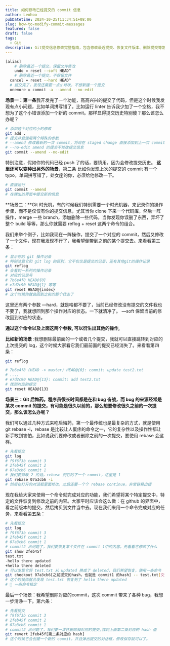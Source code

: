 ```yaml
---
title: 如何修改已经提交的 commit 信息
author: Leohoo
pubDatetime: 2024-10-25T11:34:51+08:00
slug: how-to-modify-commit-messages
featured: false
draft: false
tags:
  - Git
description: Git提交信息修改完整指南，包含修改最近提交、恢复文件版本、删除提交等常用场景的实用命令和操作技巧。
---
```


```bash
[alias]
	# 删除最近一个提交，保留文件修改
	undo = reset --soft HEAD^
	# 删除最近一个提交，不保留文件
  cancel = reset --hard HEAD^
  # 提交完了，发现还需要一点小修改，不想新建一个提交
  onemore = commit -a --amend --no-edit

```

**场景一：第一条**我开发完了一个功能，高高兴兴的提交了代码，但是这个时候我发现有点小问题，比如单词拼写错了。比如运行 linter 告诉我少加了一个空格，我不想为了这个小错误添加一个新的 commit。那样显得提交历史特别傻？那么该怎么办呢？

```bash
# 添加这个对应的小的修改
git add .
# 提交并且使用两个特殊的参数
# --amend 修改最新的一次 commit，将现在 staged change 直接添加到上一次 commit 去，不生成新的 commit
# --no-edit amend 的提交不修改提交信息
git commit --amend --no-edit

```

特别注意，假如你的代码已经 push 了的话，要慎用，因为会修改提交历史。 **这里还可以变种出另外的场景**，第二条 比如你发现上次的提交的 commit 有一个 typo，单词拼写错了，处女座的你，必须给他修改一下。

```bash
# 直接运行
git commit --amend
# 在弹出的界面中提交新的信息

```

**场景二：**Git 时光机，有的时候我们特别需要一个时光机器，来记录你的操作步骤，而不是仅仅有你的提交信息，尤其当你 clone 下来一个代码库，然后一阵操作，merge 一些 branch，添加删除一些代码，当你发现你误删了东西，弄坏了整个 build 等等，那么你就需要 reflog + reset 这两个命令的组合。

我们来举个例子，比如我现在一阵操作，提交了一个对应的 commit，然后又修改了一个文件，现在我发现不行了，我希望倒带到之前的某个提交去。来看看第三条：

```bash
# 显示你的 git 操作记录
# 特别注意它和 git log 的区别，它不仅仅是提交的记录，还有其他git的操作记录
git reflog
# 会看到一系列的操作记录
# 对应的记录号
# 7b6e4f8 HEAD@{0}
# e7d2c90 HEAD@{1} 等等
git reset HEAD@{index}
# 这个时候你就会回到之前的那个状态了

```

这里还有两个参数 —hard，就是啥都不要了，当前已经修改没有提交的文件我也不要了，我就想回到那个操作对应的状态。一下就清净了。 —soft 保留当前的修改回到对应的状态。

**通过这个命令以及上面这两个参数, 可以衍生出其他的操作,**

**比如新的场景** :我想删除最前面的一个或者几个提交，我就可以直接跳转到对应的上次提交的 log，这个时候大家看它我们最前面的提交已经消失了。来看看第四条：

```bash
git reflog

# 7b6e4f8 (HEAD -> master) HEAD@{0}: commit: update test2.txt
# ....
# e7d2c90 HEAD@{13}: commit: add test2.txt
# 找到对应的提交
git reset HEAD@{13}

```

**场景三：Git 后悔药。程序员很长时间都是在和 bug 奋战，而 bug 的来源经常是某次 commit 的提交，有可能是很久以前的，那么想要修改很久之前的一次提交，那么该怎么办呢？**

我们可以通过几种方式来吃后悔药，第一个最传统也是最复杂的方式，就是使用 git rebase -i，rebase 是比较让人蛋疼的命令之一，它的复杂性以及操作性都让新手敢到害怕，比如说我们要修改或者删除之前的一次提交，要使用 rebase 会这样。

```bash
# 先看提交
git log
# f9f6f3b commit 3
# 2feb45f commit 2
# 07a3cb6 commit 1
# 我们要修改 2 的话，rebase 到它的下一个 commit，这里是 1
git rebase 07a3cb6 -i
# 然后在打开的对话框里面修改，之后还要一个个 rebase continue，非常容易出错

```

现在我给大家来使用一个命令就完成对应的功能，我们希望将某个特定提交中，特定的文件恢复到修改之前的内容。大家平时应该会这么做：在 github 的界面中，看之前版本的提交，然后拷贝到文件当中去。现在我们来用一个命令完成对应的任务，来看看第五条：

```bash
# 先看提交
git log
# f9f6f3b commit 3
# 2feb45f commit 2
# 07a3cb6 commit 1
# commit2 出问题了，我们要恢复某个文件在 commit 1中的内容，先看看它修改了什么
git show 2feb45f
test.txt
-hello there updated
+hello there deleted
# 可以发现它将 test.txt 从 updated 换成了 deleted，我们希望恢复，使用一条命令
git checkout 07a3cb6[之前提交的hash，也就是 commit1 的hash] -- test.txt[文件的路径]
# 这个时候你就会发现 test.txt 恢复到了 hello there updated
# 🎉 一条命令搞定

```

最后一个场景：我希望删除对应的commit，这次 commit 带来了各种 bug，我想一步清净一下。第六条：

```bash
# 先看提交
# f9f6f3b commit 3
# 2feb45f commit 2
# 07a3cb6 commit 1
# commit2 出问题了，我们要一次性删除掉对应的提交,找到上面第二条对应的 hash 值
git revert 2feb45f[第二条对应的 hash]
# 这个时候它会创建一个新的 commit，并且弹出提交的对话框，修改保存就可以了。

```
